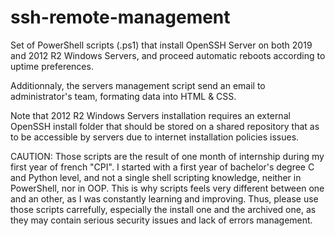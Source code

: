 # ssh-remote-management
Set of PowerShell scripts (.ps1) that install OpenSSH Server on both 2019 and 2012 R2 Windows Servers, and proceed automatic reboots according to uptime preferences.

Additionnaly, the servers management script send an email to administrator's team, formating data into HTML & CSS.

Note that 2012 R2 Windows Servers installation requires an external OpenSSH install folder that should be stored on a shared repository that as to be accessible by servers due to internet installation policies issues.

CAUTION: Those scripts are the result of one month of internship during my first year of french "CPI". I started with a first year of bachelor's degree C and Python level, and not a single shell scripting knowledge, neither in PowerShell, nor in OOP. This is why scripts feels very different between one and an other, as I was constantly learning and improving. Thus, please use those scripts carrefully, especially the install one and the archived one, as they may contain serious security issues and lack of errors management.
